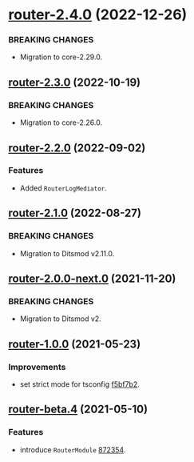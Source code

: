 <a name="router-2.4.0"></a>
# [router-2.4.0](https://github.com/ditsmod/ditsmod/releases/tag/router-2.4.0) (2022-12-26)

### BREAKING CHANGES

- Migration to core-2.29.0.

<a name="router-2.3.0"></a>
## [router-2.3.0](https://github.com/ditsmod/ditsmod/releases/tag/router-2.3.0) (2022-10-19)

### BREAKING CHANGES

- Migration to core-2.26.0.

<a name="router-2.2.0"></a>
## [router-2.2.0](https://github.com/ditsmod/ditsmod/releases/tag/router-2.2.0) (2022-09-02)

### Features

- Added `RouterLogMediator`.

<a name="router-2.1.0"></a>
## [router-2.1.0](https://github.com/ditsmod/ditsmod/releases/tag/router-2.1.0) (2022-08-27)

### BREAKING CHANGES

- Migration to Ditsmod v2.11.0.

<a name="router-2.0.0-next.0"></a>
## [router-2.0.0-next.0](https://github.com/ditsmod/ditsmod/releases/tag/router-2.0.0-next.0) (2021-11-20)

### BREAKING CHANGES

- Migration to Ditsmod v2.

<a name="router-1.0.0"></a>
## [router-1.0.0](https://github.com/ditsmod/ditsmod/releases/tag/router-1.0.0) (2021-05-23)

### Improvements

- set strict mode for tsconfig [f5bf7b2](https://github.com/ditsmod/ditsmod/commit/f5bf7b2).

<a name="router-beta.4"></a>
## [router-beta.4](https://github.com/ditsmod/ditsmod/releases/tag/router-beta.4) (2021-05-10)

### Features

- introduce `RouterModule` [872354](https://github.com/ditsmod/ditsmod/commit/872354).
